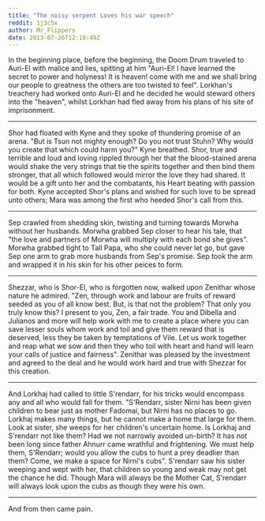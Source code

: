 ```yaml
---
title: "The noisy serpent Loves his war speech"
reddit: 1j3c5x
author: Mr_Flippers
date: 2013-07-26T12:10:49Z
---
```


In the beginning place, before the beginning, the Doom Drum traveled to Auri-El with malice and lies, spitting at him "Auri-El! I have learned the secret to power and holyness! It is heaven! come with me and we shall bring our people to greatness the others are too twisted to feel". Lorkhan's treachery had worked onto Auri-El and he decided he would steward others into the "heaven", whilst Lorkhan had fled away from his plans of his site of imprisonment.

****

Shor had floated with Kyne and they spoke of thundering promise of an arena. "But is Tsun not mighty enough? Do you not trust Stuhn? Why would you create that which could harm you?" Kyne breathed. Shor, true and terrible and loud and loving rippled through her that the blood-stained arena would shake the very strings that tie the spirits together and then bind them stronger, that all which followed would mirror the love they had shared. It would be a gift unto her and the combatants, his Heart beating with passion for both. Kyne accepted Shor's plans and wished for such love to be spread unto others; Mara was among the first who heeded Shor's call from this.

****

Sep crawled from shedding skin, twisting and turning towards Morwha without her husbands. Morwha grabbed Sep closer to hear his tale, that "the love and partners of Morwha will multiply with each bond she gives". Morwha grabbed tight to Tall Papa, who she could never let go, but gave Sep one arm to grab more husbands from Sep's promise. Sep took the arm and wrapped it in his skin for his other peices to form.

****

Shezzar, who is Shor-El, who is forgotten now, walked upon Zenithar whose nature he admired. "Zen, through work and labour are fruits of reward seeded as you of all know best. But, is that not the problem? That only you truly know this? I present to you, Zen, a fair trade. You and Dibella and Julianos and more will help work with me to create a place where you can save lesser souls whom work and toil and give them reward that is deserved, less they be taken by temptations of Vile. Let us work together and reap what we sow and then they who toil with heart and hand will learn your calls of justice and fairness". Zenithar was pleased by the investment and agreed to the deal and he would work hard and true with Shezzar for this creation.

****

And Lorkhaj had called to little S'rendarr, for his tricks would encompass any and all who would fall for them. "S'Rendarr, sister Nirni has been given children to bear just as mother Fadomai, but Nirni has no places to go. Lorkhaj makes many things, but he cannot make a home that large for them. Look at sister, she weeps for her children's uncertain home. Is Lorkhaj and S'rendarr not like them? Had we not narrowly avoided un-birth? It has not been long since father Ahnurr came wrathful and frightening. We must help them, S'Rendarr; would you allow the cubs to hunt a prey deadlier than them? Come, we make a space for Nirni's cubs". S'rendarr saw his sister weeping and wept with her, that children so young and weak may not get the chance he did. Though Mara will always be the Mother Cat, S'rendarr will always look upon the cubs as though they were his own.

****

And from then came pain.
